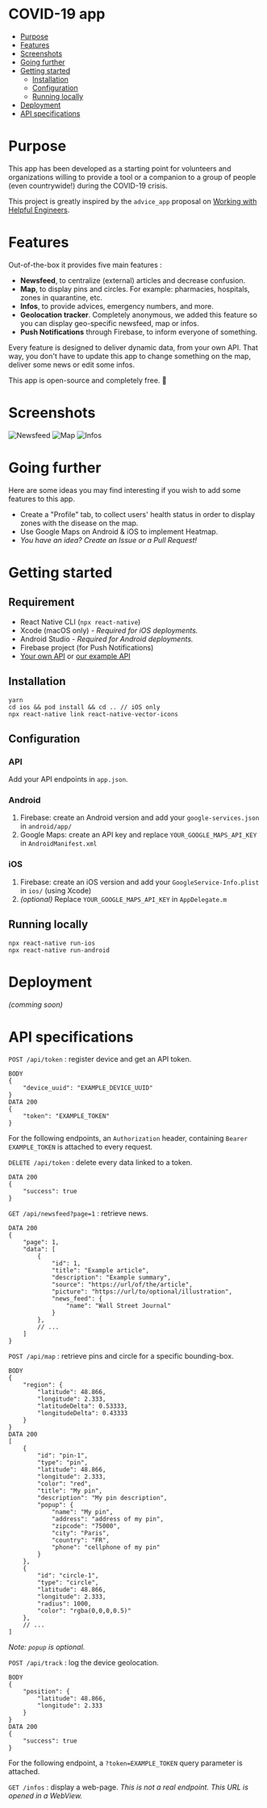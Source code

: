 # COVID-19 app

* [Purpose](#purpose)
* [Features](#features)
* [Screenshots](#screenshots)
* [Going further](#going-further)
* [Getting started](#getting-started)
  * [Installation](#installation)
  * [Configuration](#configuration)
  * [Running locally](#running-locally)
* [Deployment](#deployment)
* [API specifications](#api-specifications)

# Purpose 

This app has been developed as a starting point for volunteers
and organizations willing to provide a tool or a companion to
a group of people (even countrywide!) during the COVID-19 crisis.

This project is greatly inspired by the `advice_app` proposal on [Working with Helpful Engineers](https://github.com/helpfulengineering/resources/blob/master/software/proposals/advice_app.md).

# Features

Out-of-the-box it provides five main features :

- **Newsfeed**, to centralize (external) articles and decrease confusion.
- **Map**, to display pins and circles. For example: pharmacies, hospitals, 
zones in quarantine, etc.
- **Infos**, to provide advices, emergency numbers, and more.
- **Geolocation tracker**. Completely anonymous, we added this feature so you can
display geo-specific newsfeed, map or infos.
- **Push Notifications** through Firebase, to inform everyone of something.

Every feature is designed to deliver dynamic data, from your own API.
That way, you don't have to update this app to change something on the map,
deliver some news or edit some infos.

This app is open-source and completely free. 🎁

# Screenshots

![Newsfeed](__tests__/screenshots/newsfeed.png "Newsfeed")
![Map](__tests__/screenshots/map.png "Map")
![Infos](__tests__/screenshots/infos.png "Infos")

# Going further

Here are some ideas you may find interesting if you wish to add some features to this app.

- Create a "Profile" tab, to collect users' health status in order to display zones with
the disease on the map.
- Use Google Maps on Android & iOS to implement Heatmap.
- _You have an idea? Create an Issue or a Pull Request!_ 

# Getting started

## Requirement

- React Native CLI (`npx react-native`)
- Xcode (macOS only) _- Required for iOS deployments._
- Android Studio _- Required for Android deployments._
- Firebase project (for Push Notifications)
- [Your own API](#api-specifications) or [our example API](https://github.com/bluesquare-io/covid-19-server)

## Installation

```
yarn 
cd ios && pod install && cd .. // iOS only
npx react-native link react-native-vector-icons
```

## Configuration

### API

Add your API endpoints in `app.json`.

### Android

1. Firebase: create an Android version and add your `google-services.json` in `android/app/`
2. Google Maps: create an API key and replace `YOUR_GOOGLE_MAPS_API_KEY` in `AndroidManifest.xml`

### iOS

1. Firebase: create an iOS version and add your `GoogleService-Info.plist` in `ios/` (using Xcode)
2. _(optional)_ Replace `YOUR_GOOGLE_MAPS_API_KEY` in `AppDelegate.m`

## Running locally

```
npx react-native run-ios
npx react-native run-android
```

# Deployment

_(comming soon)_

# API specifications

`POST /api/token` : register device and get an API token.
```
BODY
{
    "device_uuid": "EXAMPLE_DEVICE_UUID"
}
DATA 200
{
    "token": "EXAMPLE_TOKEN"
}
```

For the following endpoints, an `Authorization` header, containing `Bearer EXAMPLE_TOKEN` is attached to every request.

`DELETE /api/token` : delete every data linked to a token.
```
DATA 200
{
    "success": true
}
```

`GET /api/newsfeed?page=1` : retrieve news.
```
DATA 200
{
    "page": 1,
    "data": [
        {
            "id": 1,
            "title": "Example article",
            "description": "Example summary",
            "source": "https://url/of/the/article",
            "picture": "https://url/to/optional/illustration",
            "news_feed": {
                "name": "Wall Street Journal"
            }
        },
        // ...
    ]
}
```

`POST /api/map` : retrieve pins and circle for a specific bounding-box.
```
BODY
{
    "region": {
        "latitude": 48.866,
        "longitude": 2.333,
        "latitudeDelta": 0.53333,
        "longitudeDelta": 0.43333
    }
}
DATA 200
[
    {
        "id": "pin-1",
        "type": "pin",
        "latitude": 48.866,
        "longitude": 2.333,
        "color": "red",
        "title": "My pin",
        "description": "My pin description",
        "popup": {
            "name": "My pin",
            "address": "address of my pin",
            "zipcode": "75000",
            "city": "Paris",
            "country": "FR",
            "phone": "cellphone of my pin"
        }
    },
    {
        "id": "circle-1",
        "type": "circle",
        "latitude": 48.866,
        "longitude": 2.333,
        "radius": 1000,
        "color": "rgba(0,0,0,0.5)"
    },
    // ...
]
```

_Note: `popup` is optional._


`POST /api/track` : log the device geolocation.
```
BODY
{
    "position": {
        "latitude": 48.866,
        "longitude": 2.333
    }
}
DATA 200
{
    "success": true
}
```

For the following endpoint, a `?token=EXAMPLE_TOKEN` query parameter is attached.

`GET /infos` : display a web-page. _This is not a real endpoint. This URL is opened in a WebView._
